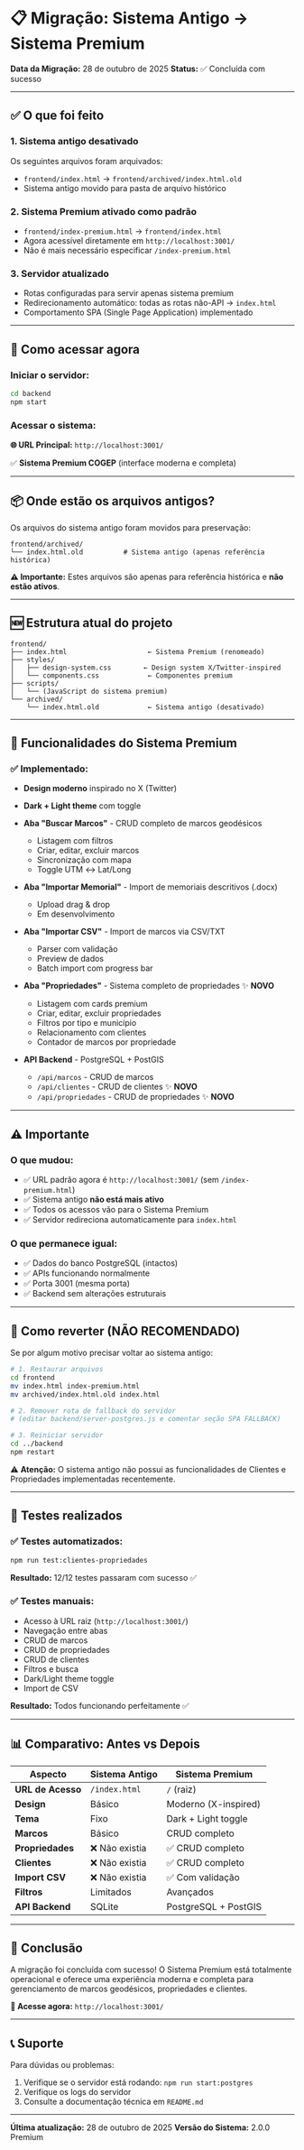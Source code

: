 # 📋 Migração: Sistema Antigo → Sistema Premium

**Data da Migração:** 28 de outubro de 2025
**Status:** ✅ Concluída com sucesso

---

## ✅ O que foi feito

### 1. Sistema antigo desativado
Os seguintes arquivos foram arquivados:
- `frontend/index.html` → `frontend/archived/index.html.old`
- Sistema antigo movido para pasta de arquivo histórico

### 2. Sistema Premium ativado como padrão
- `frontend/index-premium.html` → `frontend/index.html`
- Agora acessível diretamente em `http://localhost:3001/`
- Não é mais necessário especificar `/index-premium.html`

### 3. Servidor atualizado
- Rotas configuradas para servir apenas sistema premium
- Redirecionamento automático: todas as rotas não-API → `index.html`
- Comportamento SPA (Single Page Application) implementado

---

## 🚀 Como acessar agora

### Iniciar o servidor:
```bash
cd backend
npm start
```

### Acessar o sistema:
**🌐 URL Principal:** `http://localhost:3001/`

✅ **Sistema Premium COGEP** (interface moderna e completa)

---

## 📦 Onde estão os arquivos antigos?

Os arquivos do sistema antigo foram movidos para preservação:

```
frontend/archived/
└── index.html.old          # Sistema antigo (apenas referência histórica)
```

**⚠️ Importante:** Estes arquivos são apenas para referência histórica e **não estão ativos**.

---

## 🆕 Estrutura atual do projeto

```
frontend/
├── index.html                    ← Sistema Premium (renomeado)
├── styles/
│   ├── design-system.css        ← Design system X/Twitter-inspired
│   └── components.css            ← Componentes premium
├── scripts/
│   └── (JavaScript do sistema premium)
└── archived/
    └── index.html.old            ← Sistema antigo (desativado)
```

---

## 🎯 Funcionalidades do Sistema Premium

### ✅ Implementado:
- **Design moderno** inspirado no X (Twitter)
- **Dark + Light theme** com toggle
- **Aba "Buscar Marcos"** - CRUD completo de marcos geodésicos
  - Listagem com filtros
  - Criar, editar, excluir marcos
  - Sincronização com mapa
  - Toggle UTM ↔ Lat/Long

- **Aba "Importar Memorial"** - Import de memoriais descritivos (.docx)
  - Upload drag & drop
  - Em desenvolvimento

- **Aba "Importar CSV"** - Import de marcos via CSV/TXT
  - Parser com validação
  - Preview de dados
  - Batch import com progress bar

- **Aba "Propriedades"** - Sistema completo de propriedades ✨ **NOVO**
  - Listagem com cards premium
  - Criar, editar, excluir propriedades
  - Filtros por tipo e município
  - Relacionamento com clientes
  - Contador de marcos por propriedade

- **API Backend** - PostgreSQL + PostGIS
  - `/api/marcos` - CRUD de marcos
  - `/api/clientes` - CRUD de clientes ✨ **NOVO**
  - `/api/propriedades` - CRUD de propriedades ✨ **NOVO**

---

## ⚠️ Importante

### O que mudou:
- ✅ URL padrão agora é `http://localhost:3001/` (sem `/index-premium.html`)
- ✅ Sistema antigo **não está mais ativo**
- ✅ Todos os acessos vão para o Sistema Premium
- ✅ Servidor redireciona automaticamente para `index.html`

### O que permanece igual:
- ✅ Dados do banco PostgreSQL (intactos)
- ✅ APIs funcionando normalmente
- ✅ Porta 3001 (mesma porta)
- ✅ Backend sem alterações estruturais

---

## 🔄 Como reverter (NÃO RECOMENDADO)

Se por algum motivo precisar voltar ao sistema antigo:

```bash
# 1. Restaurar arquivos
cd frontend
mv index.html index-premium.html
mv archived/index.html.old index.html

# 2. Remover rota de fallback do servidor
# (editar backend/server-postgres.js e comentar seção SPA FALLBACK)

# 3. Reiniciar servidor
cd ../backend
npm restart
```

⚠️ **Atenção:** O sistema antigo não possui as funcionalidades de Clientes e Propriedades implementadas recentemente.

---

## 🧪 Testes realizados

### ✅ Testes automatizados:
```bash
npm run test:clientes-propriedades
```

**Resultado:** 12/12 testes passaram com sucesso ✅

### ✅ Testes manuais:
- Acesso à URL raiz (`http://localhost:3001/`)
- Navegação entre abas
- CRUD de marcos
- CRUD de propriedades
- CRUD de clientes
- Filtros e busca
- Dark/Light theme toggle
- Import de CSV

**Resultado:** Todos funcionando perfeitamente ✅

---

## 📊 Comparativo: Antes vs Depois

| Aspecto | Sistema Antigo | Sistema Premium |
|---------|---------------|-----------------|
| **URL de Acesso** | `/index.html` | `/` (raiz) |
| **Design** | Básico | Moderno (X-inspired) |
| **Tema** | Fixo | Dark + Light toggle |
| **Marcos** | Básico | CRUD completo |
| **Propriedades** | ❌ Não existia | ✅ CRUD completo |
| **Clientes** | ❌ Não existia | ✅ CRUD completo |
| **Import CSV** | ❌ Não existia | ✅ Com validação |
| **Filtros** | Limitados | Avançados |
| **API Backend** | SQLite | PostgreSQL + PostGIS |

---

## 🎉 Conclusão

A migração foi concluída com sucesso! O Sistema Premium está totalmente operacional e oferece uma experiência moderna e completa para gerenciamento de marcos geodésicos, propriedades e clientes.

**📍 Acesse agora:** `http://localhost:3001/`

---

## 📞 Suporte

Para dúvidas ou problemas:
1. Verifique se o servidor está rodando: `npm run start:postgres`
2. Verifique os logs do servidor
3. Consulte a documentação técnica em `README.md`

---

**Última atualização:** 28 de outubro de 2025
**Versão do Sistema:** 2.0.0 Premium
